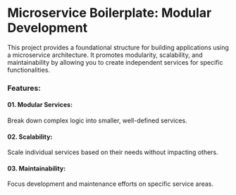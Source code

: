 # Microservice Boilerplate: Modular Development

This project provides a foundational structure for building applications using a microservice architecture. It promotes modularity, scalability, and maintainability by allowing you to create independent services for specific functionalities.

### Features:

#### 01. Modular Services: 
Break down complex logic into smaller, well-defined services.

#### 02. Scalability: 
Scale individual services based on their needs without impacting others.

#### 03. Maintainability: 
Focus development and maintenance efforts on specific service areas.